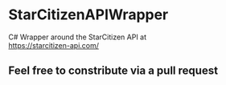 # StarCitizenAPIWrapper
C# Wrapper around the StarCitizen API at\
https://starcitizen-api.com/

## Feel free to constribute via a pull request